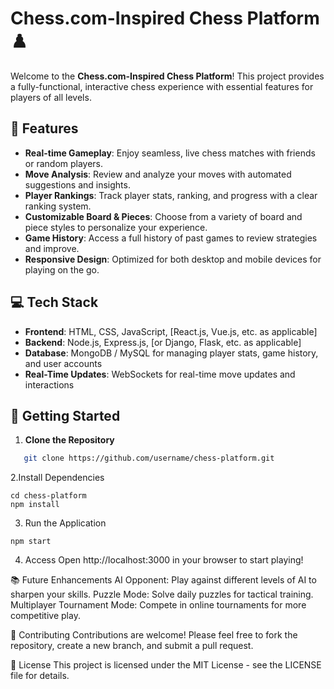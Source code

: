 # Chess.com-Inspired Chess Platform ♟️

Welcome to the **Chess.com-Inspired Chess Platform**! This project provides a fully-functional, interactive chess experience with essential features for players of all levels.

## 🎯 Features

- **Real-time Gameplay**: Enjoy seamless, live chess matches with friends or random players.
- **Move Analysis**: Review and analyze your moves with automated suggestions and insights.
- **Player Rankings**: Track player stats, ranking, and progress with a clear ranking system.
- **Customizable Board & Pieces**: Choose from a variety of board and piece styles to personalize your experience.
- **Game History**: Access a full history of past games to review strategies and improve.
- **Responsive Design**: Optimized for both desktop and mobile devices for playing on the go.

## 💻 Tech Stack

- **Frontend**: HTML, CSS, JavaScript, [React.js, Vue.js, etc. as applicable]
- **Backend**: Node.js, Express.js, [or Django, Flask, etc. as applicable]
- **Database**: MongoDB / MySQL for managing player stats, game history, and user accounts
- **Real-Time Updates**: WebSockets for real-time move updates and interactions

## 🚀 Getting Started

1. **Clone the Repository**  
```bash
   git clone https://github.com/username/chess-platform.git
```
2.Install Dependencies
```
cd chess-platform
npm install
```

3. Run the Application
```
npm start
```
4. Access
Open http://localhost:3000 in your browser to start playing!

📚 Future Enhancements
AI Opponent: Play against different levels of AI to sharpen your skills.
Puzzle Mode: Solve daily puzzles for tactical training.
Multiplayer Tournament Mode: Compete in online tournaments for more competitive play.

🤝 Contributing
Contributions are welcome! Please feel free to fork the repository, create a new branch, and submit a pull request.

📄 License
This project is licensed under the MIT License - see the LICENSE file for details.



















